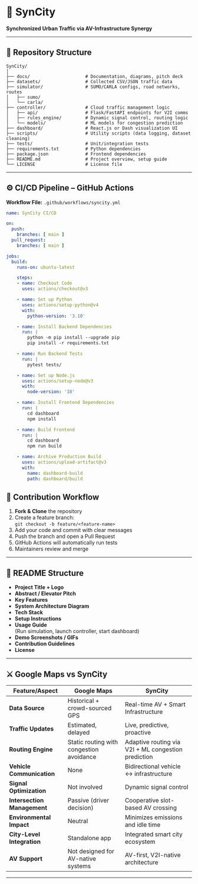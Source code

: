 # 🚦 **SynCity**  
**Synchronized Urban Traffic via AV-Infrastructure Synergy**

---

## 📂 Repository Structure

```
SynCity/
│
├── docs/                     # Documentation, diagrams, pitch deck
├── datasets/                 # Collected CSV/JSON traffic data
├── simulator/                # SUMO/CARLA configs, road networks, routes
│   ├── sumo/
│   └── carla/
├── controller/               # Cloud traffic management logic
│   ├── api/                  # Flask/FastAPI endpoints for V2I comms
│   ├── rules_engine/         # Dynamic signal control, routing logic
│   └── models/               # ML models for congestion prediction
├── dashboard/                # React.js or Dash visualization UI
├── scripts/                  # Utility scripts (data logging, dataset cleaning)
├── tests/                    # Unit/integration tests
├── requirements.txt          # Python dependencies
├── package.json              # Frontend dependencies
├── README.md                 # Project overview, setup guide
└── LICENSE                   # License file
```

---

## ⚙️ CI/CD Pipeline – GitHub Actions

**Workflow File:** `.github/workflows/syncity.yml`

```yaml
name: SynCity CI/CD

on:
  push:
    branches: [ main ]
  pull_request:
    branches: [ main ]

jobs:
  build:
    runs-on: ubuntu-latest

    steps:
    - name: Checkout Code
      uses: actions/checkout@v3

    - name: Set up Python
      uses: actions/setup-python@v4
      with:
        python-version: '3.10'

    - name: Install Backend Dependencies
      run: |
        python -m pip install --upgrade pip
        pip install -r requirements.txt

    - name: Run Backend Tests
      run: |
        pytest tests/

    - name: Set up Node.js
      uses: actions/setup-node@v3
      with:
        node-version: '18'

    - name: Install Frontend Dependencies
      run: |
        cd dashboard
        npm install

    - name: Build Frontend
      run: |
        cd dashboard
        npm run build

    - name: Archive Production Build
      uses: actions/upload-artifact@v3
      with:
        name: dashboard-build
        path: dashboard/build
```


## 🤝 Contribution Workflow

1. **Fork & Clone** the repository  
2. Create a feature branch:  
   `git checkout -b feature/<feature-name>`  
3. Add your code and commit with clear messages  
4. Push the branch and open a Pull Request  
5. GitHub Actions will automatically run tests  
6. Maintainers review and merge

---

## 📘 README Structure

- **Project Title + Logo**
- **Abstract / Elevator Pitch**
- **Key Features**
- **System Architecture Diagram**
- **Tech Stack**
- **Setup Instructions**
- **Usage Guide**  
  (Run simulation, launch controller, start dashboard)
- **Demo Screenshots / GIFs**
- **Contribution Guidelines**
- **License**

---

## ⚔️ Google Maps vs SynCity

| Feature/Aspect              | Google Maps                                         | SynCity                                                  |
|----------------------------|-----------------------------------------------------|----------------------------------------------------------|
| **Data Source**            | Historical + crowd-sourced GPS                     | Real-time AV + Smart Infrastructure                      |
| **Traffic Updates**        | Estimated, delayed                                 | Live, predictive, proactive                              |
| **Routing Engine**         | Static routing with congestion avoidance           | Adaptive routing via V2I + ML congestion prediction      |
| **Vehicle Communication**  | None                                               | Bidirectional vehicle ↔ infrastructure                   |
| **Signal Optimization**    | Not involved                                       | Dynamic signal control                                   |
| **Intersection Management**| Passive (driver decision)                          | Cooperative slot-based AV crossing                       |
| **Environmental Impact**   | Neutral                                            | Minimizes emissions and idle time                        |
| **City-Level Integration** | Standalone app                                     | Integrated smart city ecosystem                          |
| **AV Support**             | Not designed for AV-native systems                 | AV-first, V2I-native architecture                        |

---

